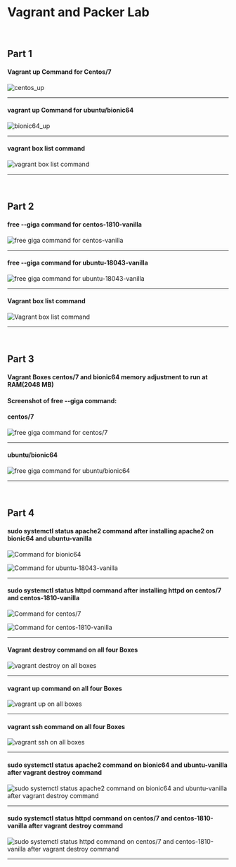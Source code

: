 # Vagrant and Packer Lab
&nbsp;&nbsp;
## Part 1

#### Vagrant up Command for Centos/7

![centos_up](screenshots/Part_1_Centos_up.PNG "centos/7 command vagrant up")
___

#### vagrant up Command for ubuntu/bionic64

![bionic64_up](screenshots/Part_1_Ubuntu_Bionic64_UP.PNG "bionic64 command vagrant up")
___

#### vagrant box list command

![vagrant box list command](screenshots/Part_1_Vagrant_list.PNG "vagrant box list command")
___

&nbsp;&nbsp;&nbsp;&nbsp;
## Part 2

#### free --giga command for centos-1810-vanilla

![free giga command for centos-vanilla](screenshots/Part_2_centos_vanilla_free_giga_command.PNG "free --giga command")
___

#### free --giga command for ubuntu-18043-vanilla

![free giga command for ubuntu-18043-vanilla](screenshots/Part_2_ubuntu_vanilla_free_giga_command.PNG "free --giga command")
___

#### Vagrant box list command

![Vagrant box list command](screenshots/Part_2_Vagrant_box_list.PNG "vagrant box list command")
___
&nbsp;&nbsp;&nbsp;&nbsp;
## Part 3

#### Vagrant Boxes centos/7 and bionic64 memory adjustment to run at RAM(2048 MB)
#### Screenshot of free --giga command:

#### centos/7

![free giga command for centos/7](screenshots/part_3_centos.PNG "free --giga command")
___

#### ubuntu/bionic64

![free giga command for ubuntu/bionic64](screenshots/part_3_bionic.PNG "free --giga command")
___
&nbsp;&nbsp;&nbsp;&nbsp;
## Part 4

#### sudo systemctl status apache2 command after installing apache2 on bionic64 and ubuntu-vanilla

![Command for bionic64](screenshots/Part_4_1.PNG "sudo systemctl status apache2 for bionic64")

![Command for ubuntu-18043-vanilla](screenshots/Part_4_2.PNG "sudo systemctl status apache2 for ubuntu-18043-vanilla")
___

#### sudo systemctl status httpd command after installing httpd on centos/7 and centos-1810-vanilla

![Command for centos/7](screenshots/part_4_3.PNG "sudo systemctl status httpd for centos/7")

![Command for centos-1810-vanilla](screenshotsPpart_4_4.PNG "sudo systemctl status httpd for centos-1810-vanilla")
___

#### Vagrant destroy command on all four Boxes

![vagrant destroy on all boxes](screenshots/Part_4_5.PNG "vagrant destroy")
___

#### vagrant up command on all four Boxes

![vagrant up on all boxes](screenshots/Part_4_6.PNG "vagrant up")
___

#### vagrant ssh command on all four Boxes 

![vagrant ssh on all boxes](screenshots/Part_4_7.PNG "vagrant ssh")
___

#### sudo systemctl status apache2 command on bionic64 and ubuntu-vanilla after vagrant destroy command

![sudo systemctl status apache2 command on bionic64 and ubuntu-vanilla after vagrant destroy command](screenshots/Part_4_8.PNG "sudo systemctl status apache2")
___

#### sudo systemctl status httpd command on centos/7 and centos-1810-vanilla after vagrant destroy command

![sudo systemctl status httpd command on centos/7 and centos-1810-vanilla after vagrant destroy command](screenshots/Part_4_9.PNG "sudo systemctl status httpd")
___
